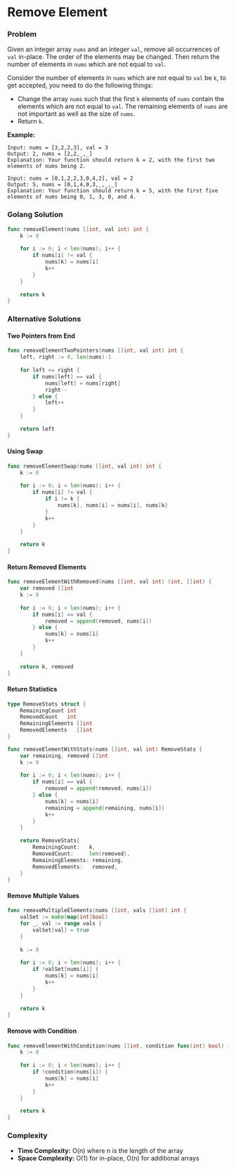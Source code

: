 # Remove Element

### Problem
Given an integer array `nums` and an integer `val`, remove all occurrences of `val` in-place. The order of the elements may be changed. Then return the number of elements in `nums` which are not equal to `val`.

Consider the number of elements in `nums` which are not equal to `val` be `k`, to get accepted, you need to do the following things:

- Change the array `nums` such that the first `k` elements of `nums` contain the elements which are not equal to `val`. The remaining elements of `nums` are not important as well as the size of `nums`.
- Return `k`.

**Example:**
```
Input: nums = [3,2,2,3], val = 3
Output: 2, nums = [2,2,_,_]
Explanation: Your function should return k = 2, with the first two elements of nums being 2.

Input: nums = [0,1,2,2,3,0,4,2], val = 2
Output: 5, nums = [0,1,4,0,3,_,_,_]
Explanation: Your function should return k = 5, with the first five elements of nums being 0, 1, 3, 0, and 4.
```

### Golang Solution

```go
func removeElement(nums []int, val int) int {
    k := 0
    
    for i := 0; i < len(nums); i++ {
        if nums[i] != val {
            nums[k] = nums[i]
            k++
        }
    }
    
    return k
}
```

### Alternative Solutions

#### **Two Pointers from End**
```go
func removeElementTwoPointers(nums []int, val int) int {
    left, right := 0, len(nums)-1
    
    for left <= right {
        if nums[left] == val {
            nums[left] = nums[right]
            right--
        } else {
            left++
        }
    }
    
    return left
}
```

#### **Using Swap**
```go
func removeElementSwap(nums []int, val int) int {
    k := 0
    
    for i := 0; i < len(nums); i++ {
        if nums[i] != val {
            if i != k {
                nums[k], nums[i] = nums[i], nums[k]
            }
            k++
        }
    }
    
    return k
}
```

#### **Return Removed Elements**
```go
func removeElementWithRemoved(nums []int, val int) (int, []int) {
    var removed []int
    k := 0
    
    for i := 0; i < len(nums); i++ {
        if nums[i] == val {
            removed = append(removed, nums[i])
        } else {
            nums[k] = nums[i]
            k++
        }
    }
    
    return k, removed
}
```

#### **Return Statistics**
```go
type RemoveStats struct {
    RemainingCount int
    RemovedCount   int
    RemainingElements []int
    RemovedElements   []int
}

func removeElementWithStats(nums []int, val int) RemoveStats {
    var remaining, removed []int
    k := 0
    
    for i := 0; i < len(nums); i++ {
        if nums[i] == val {
            removed = append(removed, nums[i])
        } else {
            nums[k] = nums[i]
            remaining = append(remaining, nums[i])
            k++
        }
    }
    
    return RemoveStats{
        RemainingCount:   k,
        RemovedCount:     len(removed),
        RemainingElements: remaining,
        RemovedElements:   removed,
    }
}
```

#### **Remove Multiple Values**
```go
func removeMultipleElements(nums []int, vals []int) int {
    valSet := make(map[int]bool)
    for _, val := range vals {
        valSet[val] = true
    }
    
    k := 0
    
    for i := 0; i < len(nums); i++ {
        if !valSet[nums[i]] {
            nums[k] = nums[i]
            k++
        }
    }
    
    return k
}
```

#### **Remove with Condition**
```go
func removeElementWithCondition(nums []int, condition func(int) bool) int {
    k := 0
    
    for i := 0; i < len(nums); i++ {
        if !condition(nums[i]) {
            nums[k] = nums[i]
            k++
        }
    }
    
    return k
}
```

### Complexity
- **Time Complexity:** O(n) where n is the length of the array
- **Space Complexity:** O(1) for in-place, O(n) for additional arrays

